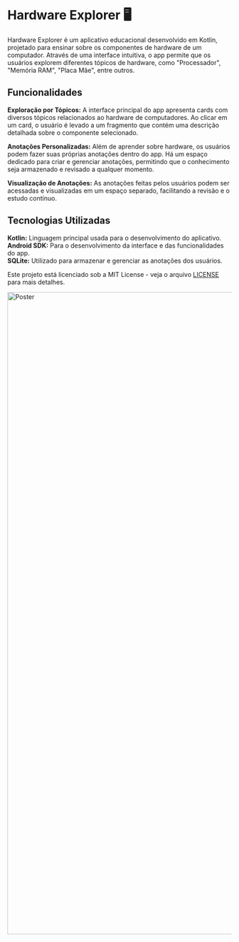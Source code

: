 # Hardware Explorer 🖥️
Hardware Explorer é um aplicativo educacional desenvolvido em Kotlin, projetado para ensinar sobre os componentes de hardware de um computador. Através de uma interface intuitiva, o app permite que os usuários explorem diferentes tópicos de hardware, como "Processador", "Memória RAM", "Placa Mãe", entre outros.

## Funcionalidades 
**Exploração por Tópicos:** A interface principal do app apresenta cards com diversos tópicos relacionados ao hardware de computadores. Ao clicar em um card, o usuário é levado a um fragmento que contém uma descrição detalhada sobre o componente selecionado.

**Anotações Personalizadas:** Além de aprender sobre hardware, os usuários podem fazer suas próprias anotações dentro do app. Há um espaço dedicado para criar e gerenciar anotações, permitindo que o conhecimento seja armazenado e revisado a qualquer momento.

**Visualização de Anotações:** As anotações feitas pelos usuários podem ser acessadas e visualizadas em um espaço separado, facilitando a revisão e o estudo contínuo.

## Tecnologias Utilizadas
**Kotlin:** Linguagem principal usada para o desenvolvimento do aplicativo.<br>
**Android SDK:** Para o desenvolvimento da interface e das funcionalidades do app.<br>
**SQLite:** Utilizado para armazenar e gerenciar as anotações dos usuários.<br>

Este projeto está licenciado sob a MIT License - veja o arquivo [LICENSE](https://github.com/Eudesps/Hardware-Explorer/blob/master/LICENSE) para mais detalhes.

<img width="1440" alt="Poster" src="https://github.com/user-attachments/assets/c385b290-2bdb-417d-b0f2-3b819db2d977">



